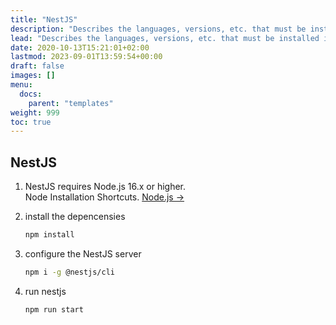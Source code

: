 ```yaml
---
title: "NestJS"
description: "Describes the languages, versions, etc. that must be installed in accordance with the framework."
lead: "Describes the languages, versions, etc. that must be installed in accordance with the framework."
date: 2020-10-13T15:21:01+02:00
lastmod: 2023-09-01T13:59:54+00:00
draft: false
images: []
menu:
  docs:
    parent: "templates"
weight: 999
toc: true
---
```

## NestJS

1. NestJS requires Node.js 16.x or higher.<br>
  Node Installation Shortcuts. [Node.js →](https://nodejs.org/en/)

2. install the depencensies<br>

    ```bash
    npm install
    ```

3. configure the NestJS server

    ```bash
    npm i -g @nestjs/cli
    ```

4. run nestjs

    ```bash
    npm run start
    ```
